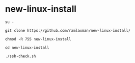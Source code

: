 # new-linux-install

`su -`

`git clone https://github.com/ramlaxman/new-linux-install/`

`chmod -R 755 new-linux-install`

`cd new-linux-install`

`./ssh-check.sh`
